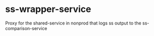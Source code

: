 # ss-wrapper-service
Proxy for the shared-service in nonprod that logs ss output to the ss-comparison-service
